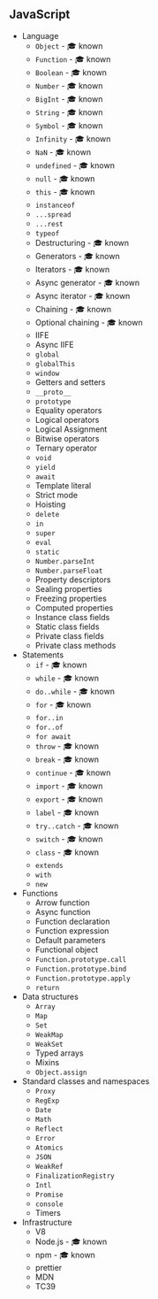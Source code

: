 ## JavaScript

- Language
  - `Object` - 🎓 known
  - `Function` - 🎓 known
  - `Boolean` - 🎓 known
  - `Number` - 🎓 known
  - `BigInt` - 🎓 known
  - `String` - 🎓 known
  - `Symbol` - 🎓 known
  - `Infinity` - 🎓 known
  - `NaN` - 🎓 known
  - `undefined` - 🎓 known
  - `null` - 🎓 known
  - `this` - 🎓 known
  - `instanceof`
  - `...spread`
  - `...rest`
  - `typeof`
  - Destructuring - 🎓 known
  - Generators - 🎓 known
  - Iterators - 🎓 known
  - Async generator - 🎓 known
  - Async iterator - 🎓 known
  - Chaining - 🎓 known
  - Optional chaining - 🎓 known
  - IIFE
  - Async IIFE
  - `global`
  - `globalThis`
  - `window`
  - Getters and setters
  - `__proto__`
  - `prototype`
  - Equality operators
  - Logical operators
  - Logical Assignment
  - Bitwise operators
  - Ternary operator
  - `void`
  - `yield`
  - `await`
  - Template literal
  - Strict mode
  - Hoisting
  - `delete`
  - `in`
  - `super`
  - `eval`
  - `static`
  - `Number.parseInt`
  - `Number.parseFloat`
  - Property descriptors
  - Sealing properties
  - Freezing properties
  - Computed properties
  - Instance class fields
  - Static class fields
  - Private class fields
  - Private class methods
- Statements
  - `if` - 🎓 known
  - `while` - 🎓 known
  - `do..while` - 🎓 known
  - `for` - 🎓 known
  - `for..in`
  - `for..of`
  - `for await`
  - `throw` - 🎓 known
  - `break` - 🎓 known
  - `continue` - 🎓 known
  - `import` - 🎓 known
  - `export` - 🎓 known
  - `label` - 🎓 known
  - `try..catch` - 🎓 known
  - `switch` - 🎓 known
  - `class` - 🎓 known
  - `extends`
  - `with`
  - `new`
- Functions
  - Arrow function
  - Async function
  - Function declaration
  - Function expression
  - Default parameters
  - Functional object
  - `Function.prototype.call`
  - `Function.prototype.bind`
  - `Function.prototype.apply`
  - `return`
- Data structures
  - `Array`
  - `Map`
  - `Set`
  - `WeakMap`
  - `WeakSet`
  - Typed arrays
  - Mixins
  - `Object.assign`
- Standard classes and namespaces
  - `Proxy`
  - `RegExp`
  - `Date`
  - `Math`
  - `Reflect`
  - `Error`
  - `Atomics`
  - `JSON`
  - `WeakRef`
  - `FinalizationRegistry`
  - `Intl`
  - `Promise`
  - `console`
  - Timers
- Infrastructure
  - V8
  - Node.js - 🎓 known
  - npm - 🎓 known
  - prettier
  - MDN
  - TC39
